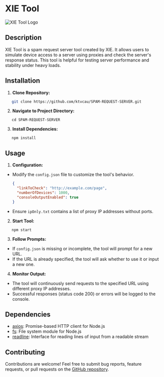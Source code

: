 # XIE Tool

![XIE Tool Logo](insert_image_url_here)

## Description

XIE Tool is a spam request server tool created by XIE. It allows users to simulate device access to a server using proxies and check the server's response status. This tool is helpful for testing server performance and stability under heavy loads.

## Installation

1. **Clone Repository:**
```bash
   git clone https://github.com/ktvcau/SPAM-REQUEST-SERVER.git
```

2. **Navigate to Project Directory:**
```
   cd SPAM-REQUEST-SERVER
```

3. **Install Dependencies:**
```
   npm install
```

## Usage

1. **Configuration:**

- Modify the `config.json` file to customize the tool's behavior.
  ```json
  {
    "linkToCheck": "http://example.com/page",
    "numberOfDevices": 1000,
    "consoleOutputEnabled": true
  }
  ```

- Ensure `ipOnly.txt` contains a list of proxy IP addresses without ports.

2. **Start Tool:**
```
   npm start
```

3. **Follow Prompts:**

- If `config.json` is missing or incomplete, the tool will prompt for a new URL.
- If the URL is already specified, the tool will ask whether to use it or input a new one.

4. **Monitor Output:**

- The tool will continuously send requests to the specified URL using different proxy IP addresses.
- Successful responses (status code 200) or errors will be logged to the console.

## Dependencies

- [axios](https://www.npmjs.com/package/axios): Promise-based HTTP client for Node.js
- [fs](https://nodejs.org/api/fs.html): File system module for Node.js
- [readline](https://nodejs.org/api/readline.html): Interface for reading lines of input from a readable stream

## Contributing

Contributions are welcome! Feel free to submit bug reports, feature requests, or pull requests on the [GitHub repository](https://github.com/ktvcau/SPAM-REQUEST-SERVER).

